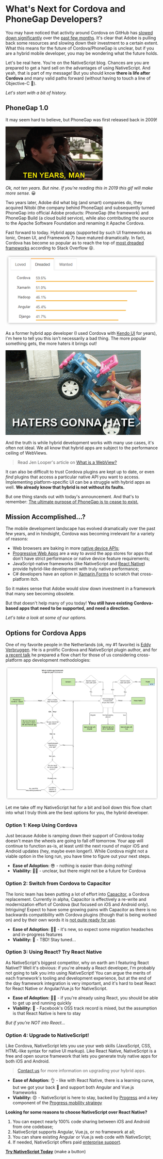# What's Next for Cordova and PhoneGap Developers?

You may have noticed that activity around Cordova on GitHub has [slowed down significantly](https://github.com/apache/cordova-ios/releases) over the [past few months](https://github.com/apache/cordova-cli/releases). It's clear that Adobe is pulling back some resources and slowing down their investment to a certain extent. What this means for the future of Cordova/PhoneGap is unclear, but if you are a hybrid mobile developer, you may be wondering what the future holds.

Let's be real here. You're on the NativeScript blog. Chances are you are prepared to get a hard sell on the advantages of using NativeScript. And yeah, that is part of my message! But you should know **there is life after Cordova** and many valid paths forward (without having to touch a line of Objective-C 🤮).

*Let's start with a bit of history.*

## PhoneGap 1.0

It may seem hard to believe, but PhoneGap was first released back in 2009!

![ten years](ten-years.gif)

*Ok, not ten years. But nine. If you're reading this in 2019 this gif will make more sense.* 😀

Two years later, Adobe did what big (and smart) companies do, they acquired Nitobi (the company behind PhoneGap) and subsequently turned PhoneGap into official Adobe products: PhoneGap (the framework) and PhoneGap Build (a cloud build service), while also contributing the source to the Apache Software Foundation and renaming it Apache Cordova.

Fast forward to today. Hybrid apps (supported by such UI frameworks as Ionic, Onsen UI, and Framework 7) have matured dramatically. In fact, Cordova has become so popular as to reach the top of [most dreaded frameworks](https://insights.stackoverflow.com/survey/2018/#technology-most-loved-dreaded-and-wanted-frameworks-libraries-and-tools) according to Stack Overflow 😝.

![stack overflow survey](stack-overflow-survey.png)

As a former hybrid app developer (I used Cordova with [Kendo UI](https://www.telerik.com/kendo-ui) for years), I'm here to tell you this isn't necessarily a bad thing. The more popular something gets, the more haters it brings out!

![haters gonna hate](haters.gif)

And the truth is while hybrid development works with many use cases, it's often not ideal. We all know that hybrid apps are subject to the performance ceiling of WebViews.

> Read Jen Looper's article on [What is a WebView?](https://developer.telerik.com/featured/what-is-a-webview/)

It can also be difficult to trust Cordova plugins are kept up to date, or even *find* plugins that access a particular native API you want to access. Implementing platform-specific UI can be a struggle with hybrid apps as well. **We already know that hybrid is not without its faults.**

But one thing stands out with today's announcement. And that's to remember: [The ultimate purpose of PhoneGap is to cease to exist.](https://phonegap.com/blog/2012/05/09/phonegap-beliefs-goals-and-philosophy/)

## Mission Accomplished...?

The mobile development landscape has evolved dramatically over the past few years, and in hindsight, Cordova was becoming irrelevant for a variety of reasons:

- Web browsers are baking in more [native device APIs](https://caniuse.com/);
- [Progressive Web Apps](https://www.telerik.com/blogs/a-gentle-and-practical-introduction-to-progressive-web-apps) are a way to avoid the app stores for apps that don't have strict performance or native device feature requirements;
- JavaScript-native frameworks (like NativeScript and [React Native](https://facebook.github.io/react-native/)) provide hybrid-like development with truly native performance;
- C# developers have an option in [Xamarin.Forms](https://docs.microsoft.com/en-us/xamarin/xamarin-forms/) to scratch that cross-platform itch.

So it makes sense that Adobe would slow down investment in a framework that many see becoming obsolete.

But that doesn't help many of you today! **You still have existing Cordova-based apps that need to be supported, and need a direction.**

*Let's take a look at some of our options.*

## Options for Cordova Apps

One of my favorite people in the Netherlands (ok, my #1 favorite) is [Eddy Verbruggen](https://github.com/EddyVerbruggen). He is a prolific Cordova and NativeScript plugin author, and for [a recent talk](https://www.youtube.com/watch?v=IBTcogYuqyU&feature=youtu.be&t=1h54m5s) he prepared a flow chart for those of us considering cross-platform app development methodologies:

![mobile app methodologies flow chart](mobile-app-methodologies-flow-chart.png)

Let me take off my NativeScript hat for a bit and boil down this flow chart into what I truly think are the best options for you, the hybrid developer.

### Option 1: Keep Using Cordova

Just because Adobe is ramping down their support of Cordova today doesn't mean the wheels are going to fall off tomorrow. Your app will continue to function as-is, at least until the next round of major iOS and Android updates (hey, maybe even longer!). While Cordova might not a viable option in the long run, you have time to figure out your next steps.

- **Ease of Adoption:** 😎 - nothing is easier than doing nothing!
- **Viability:** 🙅‍♀️ - unclear, but there might not be a future for Cordova

### Option 2: Switch from Cordova to Capacitor

The Ionic team has been putting a lot of effort into [Capacitor](https://github.com/ionic-team/capacitor), a Cordova replacement. Currently in alpha, Capacitor is effectively a re-write and modernization effort of Cordova (but focused on iOS and Android only). Intriguing! Expect to have some growing pains with Capacitor as there is no backwards compatibility with Cordova plugins (though that is being worked on) and by their own words it is [not quite ready for use](https://github.com/ionic-team/capacitor).

- **Ease of Adoption:** 🤷‍♂️ - it's new, so expect some migration headaches and in-progress features
- **Viability:** 🤔 - TBD! Stay tuned...

### Option 3: Using React? Try React Native

As NativeScript's biggest competitor, why on earth am I featuring React Native!? Well it's obvious: if you're already a React developer, I'm probably not going to talk you into using NativeScript! You can argue the merits of each framework's tooling and development experience, but at the end of the day framework integration is very important, and it's hard to beat React for React Native or Angular/Vue.js for NativeScript.

- **Ease of Adoption:** 👨‍💻 - if you're already using React, you should be able to get up and running quickly
- **Viability:** 🤨 - Facebook's OSS track record is mixed, but the assumption is that React Native is here to stay

*But if you're NOT into React...*

### Option 4: Upgrade to NativeScript!

Like Cordova, NativeScript lets you use your web skills (JavaScript, CSS, HTML-like syntax for native UI markup). Like React Native, NativeScript is a free and open source framework that lets you generate truly native apps for both iOS and Android.

> [Contact us](https://www.nativescript.org/hybrid-to-native/contact) for more information on upgrading your hybrid apps.

- **Ease of Adoption:** 👌 - like with React Native, there is a learning curve, but we got your back 🤚 and support both Angular and Vue.js frameworks
- **Viability:** 😍 - NativeScript is here to stay, backed by [Progress](https://www.progress.com/nativescript) and a key component of the [Progress mobility strategy](https://www.progress.com/solutions/mobility)

**Looking for some reasons to choose NativeScript over React Native?**

1. You can expect nearly 100% code sharing between iOS and Android from one codebase;
2. NativeScript supports Angular, Vue.js, or no framework at all;
3. You can share existing Angular or Vue.js web code with NativeScript;
4. If needed, NativeScript offers paid [enterprise support](https://www.nativescript.org/enterprise).

**[Try NativeScript Today](https://docs.nativescript.org/)** (make a button)
